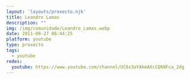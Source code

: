 ```yaml
---
layout: 'layouts/proxecto.njk'
title: Leandro Lamas
description: ""
img: /img/comunidade/Leandro_Lamas.webp
date: 2011-09-27 06:44:25
platform: youtube
type: proxecto
tags:
  - youtube
redes:
  youtube: https://www.youtube.com/channel/UC6x3oYAkmAXcCQ6NFca_2dg
---
```

